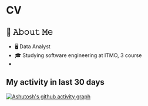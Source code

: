 # CV

## :book: 𝙰𝚋𝚘𝚞𝚝 𝙼𝚎
- 🖥 Data Analyst
- 🎓 Studying software engineering at ITMO, 3 course
- 

## My activity in last 30 days
[![Ashutosh's github activity graph](https://activity-graph.herokuapp.com/graph?username=Erkobrax&theme=react-dark)](https://github.com/ashutosh00710/github-readme-activity-graph)

